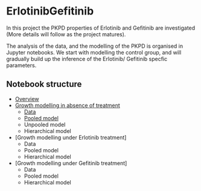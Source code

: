 # ErlotinibGefitinib

In this project the PKPD properties of Erlotinib and Gefitinib are investigated (More details will follow as the project matures).

The analysis of the data, and the modelling of the PKPD is organised in Jupyter notebooks. We start with modelling the control group, 
and will gradually build up the inference of the Erlotinib/ Gefitinib specfic parameters.

## Notebook structure

- [Overview](https://github.com/DavAug/ErlotinibGefitinib/blob/master/notebooks/overview/overview.ipynb)
- [Growth modelling in absence of treatment](https://github.com/DavAug/ErlotinibGefitinib/blob/master/control_growth_analysis.ipynb)
    - [Data](https://github.com/DavAug/ErlotinibGefitinib/blob/master/control_growth_analysis.ipynb)
    - [Pooled model](https://github.com/DavAug/ErlotinibGefitinib/blob/master/control_growth_analysis.ipynb)
    - Unpooled model
    - Hierarchical model
- [Growth modelling under Erlotinib treatment]
    - Data
    - Pooled model
    - Hierarchical model
- [Growth modelling under Gefitinib treatment]
    - Data
    - Pooled model
    - Hierarchical model
